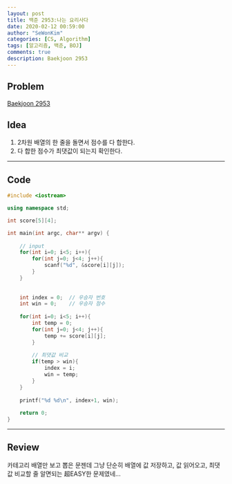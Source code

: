 ```yaml
---
layout: post
title: 백준 2953:나는 요리사다
date: 2020-02-12 00:59:00
author: "SeWonKim"
categories: [CS, Algorithm]
tags: [알고리즘, 백준, BOJ]
comments: true
description: Baekjoon 2953
---
```


## Problem

[Baekjoon 2953](https://www.acmicpc.net/problem/2953)

## Idea

1. 2차원 배열의 한 줄을 돌면서 점수를 다 합한다.
2. 다 합한 점수가 최댓값이 되는지 확인한다.

---

## Code
```cpp
#include <iostream>

using namespace std;

int score[5][4];

int main(int argc, char** argv) {
	
	// input
	for(int i=0; i<5; i++){
		for(int j=0; j<4; j++){
			scanf("%d", &score[i][j]);
		}
	}	
	
	
	int index = 0;	// 우승자 번호 
	int win = 0;	// 우승자 점수 
	
	for(int i=0; i<5; i++){
		int temp = 0;
		for(int j=0; j<4; j++){
			temp += score[i][j];
		}
		
        // 최댓값 비교
		if(temp > win){
			index = i;
			win = temp;
		}
	}
	
	printf("%d %d\n", index+1, win);
	
	return 0;
}
```


---

## Review

카테고리 배열만 보고 뽑은 문젠데 그냥 단순히 배열에 값 저장하고, 값 읽어오고, 최댓값 비교할 줄 알면되는 超EASY한 문제였네...

